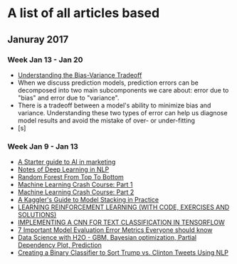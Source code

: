 # A list of all articles based #

## Januray 2017 ##

### Week Jan 13 - Jan 20 ###

- [Understanding the Bias-Variance Tradeoff](http://scott.fortmann-roe.com/docs/BiasVariance.html)
 - When we discuss prediction models, prediction errors can be decomposed into two main subcomponents we care about: error due to "bias" and error due to "variance". 
 - There is a tradeoff between a model's ability to minimize bias and variance. Understanding these two types of error can help us diagnose model results and avoid the mistake of over- or under-fitting
- [s]

### Week Jan 9 - Jan 13 ###

- [A Starter guide to AI in marketing](http://www.hugeinc.com/ideas/perspective/a-starter-guide-to-ai-in-marketing)
- [Notes of Deep Learning in NLP](https://medium.com/htc-research-engineering-blog/notes-for-deep-learning-on-nlp-94ddfcb45723#.qxxz4ac1j)
- [Random Forest From Top To Bottom](https://gormanalysis.com/random-forest-from-top-to-bottom/)
- [Machine Learning Crash Course: Part 1](https://ml.berkeley.edu/blog/2016/11/06/tutorial-1/)
- [Machine Learning Crash Course: Part 2](https://ml.berkeley.edu/blog/2016/12/24/tutorial-2/)
- [A Kaggler's Guide to Model Stacking in Practice](http://blog.kaggle.com/2016/12/27/a-kagglers-guide-to-model-stacking-in-practice/)
- [LEARNING REINFORCEMENT LEARNING (WITH CODE, EXERCISES AND SOLUTIONS)](http://www.wildml.com/2016/10/learning-reinforcement-learning/)
- [IMPLEMENTING A CNN FOR TEXT CLASSIFICATION IN TENSORFLOW](http://www.wildml.com/2015/12/implementing-a-cnn-for-text-classification-in-tensorflow/)
- [7 Important Model Evaluation Error Metrics Everyone should know](https://www.analyticsvidhya.com/blog/2016/02/7-important-model-evaluation-error-metrics/)
- [Data Science with H2O - GBM, Bayesian optimization, Partial Dependency Plot, Prediction](https://a-ghorbani.github.io/2016/11/24/data-science-with-h2o)
- [Creating a Binary Classifier to Sort Trump vs. Clinton Tweets Using NLP](http://blog.h2o.ai/2016/10/creating-a-binary-classifier-to-sort-trump-vs-clinton-tweets-using-nlp/)


